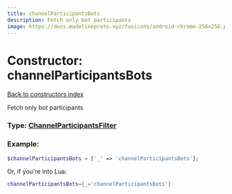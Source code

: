 ```yaml
---
title: channelParticipantsBots
description: Fetch only bot participants
image: https://docs.madelineproto.xyz/favicons/android-chrome-256x256.png
---
```

# Constructor: channelParticipantsBots  
[Back to constructors index](index.md)



Fetch only bot participants




### Type: [ChannelParticipantsFilter](../types/ChannelParticipantsFilter.md)


### Example:

```php
$channelParticipantsBots = ['_' => 'channelParticipantsBots'];
```  


Or, if you're into Lua:

```lua
channelParticipantsBots={_='channelParticipantsBots'}

```


